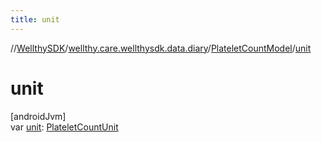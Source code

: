 ```yaml
---
title: unit
---
```

//[WellthySDK](../../../index.html)/[wellthy.care.wellthysdk.data.diary](../index.html)/[PlateletCountModel](index.html)/[unit](unit.html)



# unit



[androidJvm]\
var [unit](unit.html): [PlateletCountUnit](../-platelet-count-unit/index.html)




